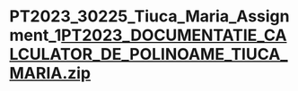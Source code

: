 # PT2023_30225_Tiuca_Maria_Assignment_1[PT2023_DOCUMENTATIE_CALCULATOR_DE_POLINOAME_TIUCA_MARIA.zip](https://github.com/PT202330225TiucaMaria/PT2023_30225_Tiuca_Maria_Assignment_1/files/11086345/PT2023_DOCUMENTATIE_CALCULATOR_DE_POLINOAME_TIUCA_MARIA.zip)
